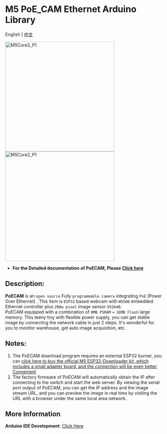 # M5 PoE_CAM Ethernet Arduino Library

English | [中文](README_cn.md)

<img src="https://static-cdn.m5stack.com/resource/docs/static/assets/img/product_pics/unit/poe_cam/poe_cam_01.webp" alt="M5Core2_P1" width="350" height="350"><img src="https://static-cdn.m5stack.com/resource/docs/products/unit/M5PoECAM-W/img-0e65978b-b66f-41ea-a94f-e0be885ce076.webp" alt="M5Core2_P1" width="350" height="350">

* **For the Detailed documentation of PoECAM, Please [Click here](https://docs.m5stack.com/en/unit/poe_cam)**

## Description:

**PoECAM** is an `open source` Fully `programmable camera` integrating `PoE` (Power Over Ethernet) . This item is `ESP32` based webcam with `W5500` embedded Ethernet controller plus `200w pixel` image sensor `OV2640`.
PoECAM equipped with a combination of `8MB PSRAM` + `16MB Flash` large memory. This teeny tiny with flexible power supply, you can get stable image by connecting the network cable in just 2 steps. It's wonderful for you to monitor warehouse, get auto image acquisition, etc.

## Notes:

1. The PoECAM download program requires an external ESP32 burner, you can [click here to buy the official M5 ESP32-Downloader kit, which includes a small adapter board, and the connection will be even better Convenient](https://shop.m5stack.com/products/esp32-downloader-kit)
2. The factory firmware of PoECAM will automatically obtain the IP after connecting to the switch and start the web server. By viewing the serial port output of PoECAM, you can get the IP address and the image stream URL, and you can preview the image in real time by visiting the URL with a browser under the same local area network.

## More Information

**Arduino IDE Development**: [Click Here](https://docs.m5stack.com/en/quick_start/poe_cam/arduino)
